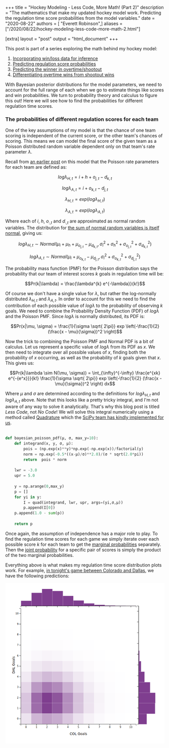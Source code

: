 +++
title = "Hockey Modeling - Less Code, More Math! (Part 2)"
description = "The mathematics that make my updated hockey model work. Predicting the regulation time score probabilities from the model variables."
date = "2020-08-22"
authors = [ "Everett Robinson",]
aliases = ["/2020/08/22/hockey-modeling-less-code-more-math-2.html"]

[extra]
layout = "post"
output = "html_document"
+++

This post is part of a series exploring the math behind my hockey model:

1. [Incorporating win/loss data for inference](/2020/08/20/hockey-modeling-less-code-more-math-1.html)
2. [Predicting regulation score probabilities](/2020/08/22/hockey-modeling-less-code-more-math-2.html)
3. [Predicting the winner in overtime/shootout](/2020/08/23/hockey-modeling-less-code-more-math-3.html)
4. [Differentiating overtime wins from shootout wins](/2020/08/24/hockey-modeling-less-code-more-math-4.html)

With Bayesian posterior distributions for the model parameters, we need to account for the full range of each when we go to estimate things like scores and win probabilities. We turn to probability theory and calculus to figure this out! Here we will see how to find the probabilities for different regulation time scores.

### The probabilities of different regulation scores for each team

One of the key assumptions of my model is that the chance of one team scoring is independent of the current score, or the other team's chances of scoring. This means we can model the final score of the given team as a Poisson distributed random variable dependent only on that team's rate parameter $\lambda$.

Recall from [an earlier post](http://everettsprojects.com/2020/08/18/modeling-the-nhl-better.html) on this model that the Poisson rate parameters for each team are defined as:

$$log\lambda_{H,t} = i + h + o_{j,t} - d_{k,t}$$

$$log\lambda_{A,t} = i + o_{k,t} - d_{j,t}$$

$$ \lambda_{H,t} = exp(log\lambda_{H,t})$$

$$ \lambda_{A,t} = exp(log\lambda_{A,t})$$

Where each of $i$, $h$, $o_{:,t}$ and $d_{:,t}$ are approximated as normal random variables. The distribution for [the sum of normal random variables is itself normal](https://en.wikipedia.org/wiki/Sum_of_normally_distributed_random_variables), giving us:

$$log\lambda_{H,t} \sim Normal(\mu_i + \mu_h + \mu_{o_{j,t}} - \mu_{d_{k,t}}, \sigma^2_i + \sigma^2_h + \sigma^2_{o_{j,t}} + \sigma^2_{d_{k,t}})$$

$$log\lambda_{A,t} \sim Normal(\mu_i + \mu_{o_{k,t}} - \mu_{d_{j,t}}, \sigma^2_i + \sigma^2_{o_{k,t}} +\sigma^2_{d_{j,t}})$$

The probability mass function (PMF) for the Poisson distribution says the probability that our team of interest scores $k$ goals in regulation time will be:

$$Pr(k|\lambda) = \frac{\lambda^{k} e^{-\lambda}}{k!}$$

Of course we don't have a single value for $\lambda$, but rather the log-normally distributed $\lambda_{H,t}$ and $\lambda_{A,t}$. In order to account for this we need to find the contribution of each possible value of $log\lambda$ to the probability of observing $k$ goals. We need to combine the Probability Density Function (PDF) of $log\lambda$ and the Poisson PMF. Since $log\lambda$ is normally distributed, its PDF is:

$$Pr(x|\mu, \sigma) = \frac{1}{\sigma \sqrt{ 2\pi}} exp \left(-\frac{1}{2} (\frac{x - \mu}{\sigma})^2 \right)$$

Now the trick to combining the Poisson PMF and Normal PDF is a bit of calculus. Let us represent a specific value of $log\lambda$ from its PDF as $x$. We then need to integrate over all possible values of $x$, finding both the probability of $x$ occurring, as well as the probability of $k$ goals given that $x$. This gives us:

$$Pr(k|\lambda \sim N(\mu, \sigma)) = \int_{\infty}^{-\infty} \frac{e^{xk} e^{-{e^x}}}{k!} \frac{1}{\sigma \sqrt{ 2\pi}} exp \left(-\frac{1}{2} (\frac{x - \mu}{\sigma})^2 \right) dx$$

Where $\mu$ and $\sigma$ are determined according to the definitions for $log\lambda_{H,t}$ and $log\lambda_{A,t}$ above. Note that this looks like a pretty tricky integral, and I'm not aware of any way to solve it analytically. That's why this blog post is titled *Less Code*, not *No Code*! We will solve this integral numerically using a method called [Quadrature](https://en.wikipedia.org/wiki/Numerical_integration) which the [SciPy team has kindly implemented for us](https://docs.scipy.org/doc/scipy/reference/generated/scipy.integrate.quad.html).

```python

def bayesian_poisson_pdf(μ, σ, max_y=10):
    def integrand(x, y, σ, μ):
        pois = (np.exp(x)**y)*np.exp(-np.exp(x))/factorial(y)
        norm = np.exp(-0.5*((x-μ)/σ)**2.0)/(σ * sqrt(2.0*pi))
        return  pois * norm

    lwr = -3.0
    upr = 5.0

    y = np.arange(0,max_y)
    p = []
    for yi in y:
        I = quad(integrand, lwr, upr, args=(yi,σ,μ))
        p.append(I[0])
    p.append(1.0 - sum(p))
    
    return p

```

Once again, the assumption of independence has a major role to play. To find the regulation time scores for each game we simply iterate over each possible score $k$ for each team to get the [marginal probabilities](https://en.wikipedia.org/wiki/Marginal_distribution) separately. Then the [joint probability](https://en.wikipedia.org/wiki/Joint_probability_distribution) for a specific pair of scores is simply the product of the two marginal probabilities.

Everything above is what makes my regulation time score distribution plots work. For example, [in tonight's game between Colorado and Dallas](https://bayesbet.everettsprojects.com/game/2019030241/2020-08-22/), we have the following predictions:

[![Regulation Time Score Distribution](/img/2020-08-22-hockey-modeling-less-code-more-math/scoredist.png)](https://bayesbet.everettsprojects.com/game/2019030241/2020-08-22/)
